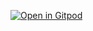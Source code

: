 [![Open in Gitpod](https://gitpod.io/button/open-in-gitpod.svg)](https://gitpod.io/#https://github.com/elynord/gpd)
